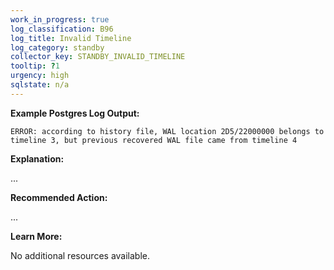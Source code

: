```yaml
---
work_in_progress: true
log_classification: B96
log_title: Invalid Timeline
log_category: standby
collector_key: STANDBY_INVALID_TIMELINE
tooltip: ?1
urgency: high
sqlstate: n/a
---
```


**Example Postgres Log Output:**

```
ERROR: according to history file, WAL location 2D5/22000000 belongs to timeline 3, but previous recovered WAL file came from timeline 4
```

**Explanation:**

...

**Recommended Action:**

...

**Learn More:**

No additional resources available.

